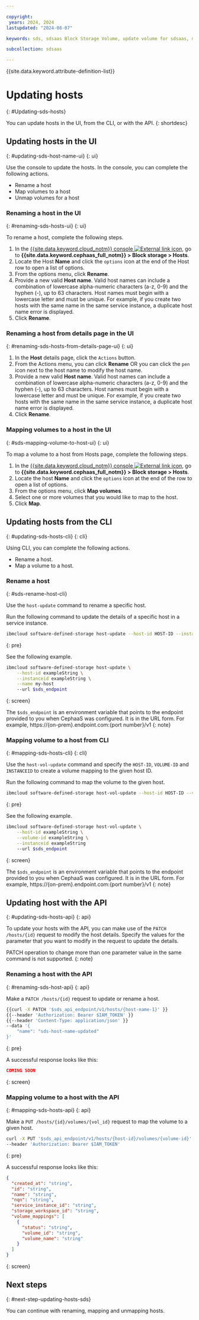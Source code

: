 ```yaml
---

copyright:
 years: 2024, 2024
lastupdated: "2024-08-07"

keywords: sds, sdsaas Block Storage Volume, update volume for sdsaas, manage volume

subcollection: sdsaas

---
```


{{site.data.keyword.attribute-definition-list}}

# Updating hosts
{: #Updating-sds-hosts}

You can update hosts in the UI, from the CLI, or with the API.
{: shortdesc}

## Updating hosts in the UI
{: #updating-sds-host-name-ui}
{: ui}

Use the console to update the hosts. In the console, you can complete the following actions.

* Rename a host
* Map volumes to a host
* Unmap volumes for a host

### Renaming a host in the UI
{: #renaming-sds-hosts-ui}
{: ui}

To rename a host, complete the following steps.

1. In the [{{site.data.keyword.cloud_notm}} console ![External link icon](../icons/launch-glyph.svg "External link icon")](https://{DomainName}/sds), go to **{{site.data.keyword.cephaas_full_notm}} > Block storage > Hosts**.
2. Locate the Host **Name** and click the `options` icon at the end of the Host row to open a list of options.
3. From the options menu, click **Rename**.
4. Provide a new valid **Host name**. Valid host names can include a combination of lowercase alpha-numeric characters (a-z, 0-9) and the hyphen (-), up to 63 characters. Host names must begin with a lowercase letter and must be unique. For example, if you create two hosts with the same name in the same service instance, a duplicate host name error is displayed.
5. Click **Rename**.


### Renaming a host from details page in the UI
{: #renaming-sds-hosts-from-details-page-ui}
{: ui}

1. In the **Host** details page, click the `Actions` button.
3. From the Actions menu, you can click **Rename** OR you can click the `pen` icon next to the host name to modify the host name.
4. Provide a new valid **Host name**. Valid host names can include a combination of lowercase alpha-numeric characters (a-z, 0-9) and the hyphen (-), up to 63 characters. Host names must begin with a lowercase letter and must be unique. For example, if you create two hosts with the same name in the same service instance, a duplicate host name error is displayed.
5. Click **Rename**.


### Mapping volumes to a host in the UI
{: #sds-mapping-volume-to-host-ui}
{: ui}


To map a volume to a host from Hosts page, complete the following steps.

1. In the [{{site.data.keyword.cloud_notm}} console ![External link icon](../icons/launch-glyph.svg "External link icon")](https://{DomainName}/sds), go to **{{site.data.keyword.cephaas_full_notm}} > Block storage > Hosts**.
2. Locate the host **Name** and click the `options` icon at the end of the row to open a list of options.
3. From the options menu, click **Map volumes**.
4. Select one or more volumes that you would like to map to the host.
5. Click **Map**.




## Updating hosts from the CLI
{: #updating-sds-hosts-cli}
{: cli}

Using CLI, you can complete the following actions.

* Rename a host.
* Map a volume to a host.


### Rename a host
{: #sds-rename-host-cli}

Use the `host-update` command to rename a specific host.

Run the following command to update the details of a specific host in a service instance.

```sh
ibmcloud software-defined-storage host-update --host-id HOST-ID --instanceid INSTANCEID [--host-patch HOST-PATCH] --url string
```
{: pre}

See the following example.

```sh
ibmcloud software-defined-storage host-update \
    --host-id exampleString \
    --instanceid exampleString \
    --name my-host
    --url $sds_endpoint
```
{: screen}

The `$sds_endpoint` is an environment variable that points to the endpoint provided to you when CephaaS was configured. It is in the URL form. For example, https://{on-prem}.endpoint.com:{port number}/v1
{: note}

### Mapping volume to a host from CLI
{: #mapping-sds-hosts-cli}
{: cli}

Use the `host-vol-update` command and specify the `HOST-ID`, `VOLUME-ID` and `INSTANCEID` to create a volume mapping to the given host ID.

Run the following command to map the volume to the given host.

```sh
ibmcloud software-defined-storage host-vol-update --host-id HOST-ID --volume-id VOLUME-ID --instanceid INSTANCEID --url string
```
{: pre}

See the following example.

```bash
ibmcloud software-defined-storage host-vol-update \
    --host-id exampleString \
    --volume-id exampleString \
    --instanceid exampleString
    --url $sds_endpoint
```
{: screen}

The `$sds_endpoint` is an environment variable that points to the endpoint provided to you when CephaaS was configured. It is in the URL form. For example, https://{on-prem}.endpoint.com:{port number}/v1
{: note}

## Updating host with the API
{: #updating-sds-hosts-api}
{: api}

To update your hosts with the API, you can make use of the `PATCH /hosts/{id}` request to modify the host details. Specify the values for the parameter that you want to modify in the request to update the details.


PATCH operation to change more than one parameter value in the same command is not supported.
{: note}



### Renaming a host with the API
{: #renaming-sds-host-api}
{: api}

Make a `PATCH /hosts/{id}` request to update or rename a host.

```sh
{{curl -X PATCH '$sds_api_endpoint/v1/hosts/{host-name-1}' }}
{{--header 'Authorization: Bearer $IAM_TOKEN' }}
{{--header 'Content-Type: application/json' }}
--data '{
    "name": "sds-host-name-updated"
}'
```
{: pre}

A successful response looks like this:

```json
COMING SOON

```
{: screen}

### Mapping volume to a host with the API
{: #mapping-sds-hosts-api}
{: api}

Make a `PUT /hosts/{id}/volumes/{vol_id}` request to map the volume to a given host.

```sh
curl -X PUT '$sds_api_endpoint/v1/hosts/{host-id}/volumes/{volume-id}'
--header 'Authorization: Bearer $IAM_TOKEN'
```
{: pre}

A successful response looks like this:

```json
{
  "created_at": "string",
  "id": "string",
  "name": "string",
  "nqn": "string",
  "service_instance_id": "string",
  "storage_workspace_id": "string",
  "volume_mappings": [
    {
      "status": "string",
      "volume_id": "string",
      "volume_name": "string"
    }
  ]
}

```
{: screen}



## Next steps
{: #next-step-updating-hosts-sds}

You can continue with renaming, mapping and unmapping hosts.
